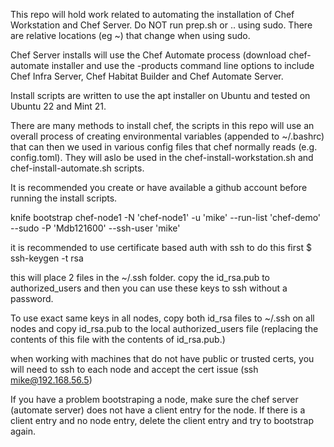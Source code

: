 This repo will hold work related to automating the installation of Chef Workstation and Chef Server. 
Do NOT run prep.sh or .. using sudo. There are relative locations (eg ~) that change when using sudo.


Chef Server installs will use the Chef Automate process (download chef-automate installer and use the -products 
command line options to include Chef Infra Server, Chef Habitat Builder and Chef Automate Server. 

Install scripts are written to use the apt installer on Ubuntu and tested on Ubuntu 22 and Mint 21.

There are many methods to install chef, the scripts in this repo will use an overall process of creating 
environmental variables (appended to ~/.bashrc) that can then we used in various config files that chef 
normally reads (e.g. config.toml). They will aslo be used in the chef-install-workstation.sh and chef-install-automate.sh 
scripts. 

It is recommended you create or have available a github account before running the install scripts. 

knife bootstrap chef-node1 -N 'chef-node1' -u 'mike' --run-list 'chef-demo' --sudo -P 'Mdb121600' --ssh-user 'mike'

it is recommended to use certificate based auth with ssh
to do this first
$ ssh-keygen -t rsa

this will place 2 files in the ~/.ssh folder. copy the id_rsa.pub to authorized_users and then you can use these keys to ssh without a password. 

To use exact same keys in all nodes, copy both id_rsa files to ~/.ssh on all nodes and copy id_rsa.pub to the local authorized_users file 
(replacing the contents of this file with the contents of id_rsa.pub.)

when working with machines that do not have public or trusted certs, you will need to ssh to each node and accept the cert issue (ssh mike@192.168.56.5)

If you have a problem bootstraping a node, make sure the chef server (automate server) does not have a client entry for the node. If there is a client entry and no node entry, delete the client entry and try to bootstrap again. 

 
